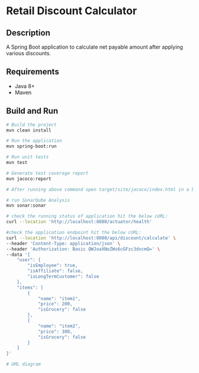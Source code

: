 # Retail Discount Calculator

## Description
A Spring Boot application to calculate net payable amount after applying various discounts.

## Requirements
- Java 8+
- Maven

## Build and Run
```sh
# Build the project
mvn clean install

# Run the application
mvn spring-boot:run

# Run unit tests
mvn test

# Generate test coverage report
mvn jacoco:report

# After running above command open target/site/jacoco/index.html in a browser to view the code coverage report.

# run SonarQube Analysis
mvn sonar:sonar

# check the running status of application hit the below cURL:
curl --location 'http://localhost:8080/actuator/health'

#check the application endpoint hit the below cURL:
curl --location 'http://localhost:8080/api/discount/calculate' \
--header 'Content-Type: application/json' \
--header 'Authorization: Basic QWJoaXNoZWs6cGFzc3dvcmQ=' \
--data '{
    "user": {
        "isEmployee": true,
        "isAffiliate": false,
        "isLongTermCustomer": false
    },
    "items": [
        {
            "name": "item1",
            "price": 200,
            "isGrocery": false
        },
        {
            "name": "item2",
            "price": 300,
            "isGrocery": false
        }
    ]
}'

# UML diagram